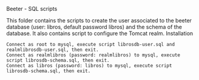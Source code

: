 Beeter - SQL scripts

This folder contains the scripts to create the user associated to the beeter database (user: libros, default password libros) and the schema of the database. It also contains script to configure the Tomcat realm.
Installation

    Connect as root to mysql, execute script librosdb-user.sql and realmlibrosdb-user.sql, then exit.
    Connect as realmlibros (password: realmlibros) to mysql, execute script librosdb-schema.sql, then exit.
    Connect as libros (password: libros) to mysql, execute script librosdb-schema.sql, then exit.
